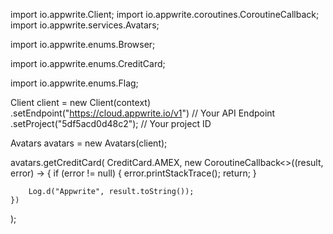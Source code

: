 import io.appwrite.Client;
import io.appwrite.coroutines.CoroutineCallback;
import io.appwrite.services.Avatars;


import io.appwrite.enums.Browser;

import io.appwrite.enums.CreditCard;


import io.appwrite.enums.Flag;




Client client = new Client(context)
    .setEndpoint("https://cloud.appwrite.io/v1") // Your API Endpoint
    .setProject("5df5acd0d48c2"); // Your project ID

Avatars avatars = new Avatars(client);

avatars.getCreditCard(
    CreditCard.AMEX,
    new CoroutineCallback<>((result, error) -> {
        if (error != null) {
            error.printStackTrace();
            return;
        }

        Log.d("Appwrite", result.toString());
    })
);